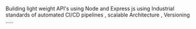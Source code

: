 Building light weight API's using Node and Express js using Industrial standards of automated CI/CD pipelines , scalable Architecture , Versioning .....